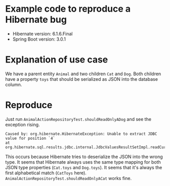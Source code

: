 # Example code to reproduce a Hibernate bug

- Hibernate version: 6.1.6.Final
- Spring Boot version: 3.0.1

# Explanation of use case

We have a parent entity `Animal` and two children `Cat` and `Dog`. Both children have a property `toys` that should be serialized
as JSON into the database column.

# Reproduce

Just run `AnimalActionRepositoryTest.shouldReadOnlyADog` and see the exception rising.

```
Caused by: org.hibernate.HibernateException: Unable to extract JDBC value for position `4`
at org.hibernate.sql.results.jdbc.internal.JdbcValuesResultSetImpl.readCurrentRowValues(JdbcValuesResultSetImpl.java:271)
```

This occurs because Hibernate tries to deserialize the JSON into the wrong type.
It seems that Hibernate always uses the same type mapping for both JSON type properties (`Cat.toys` and `Dog.toys`). It seems that
it's always the first alphabetical match (`CatToys` here). `AnimalActionRepositoryTest.shouldReadOnlyACat` works fine.